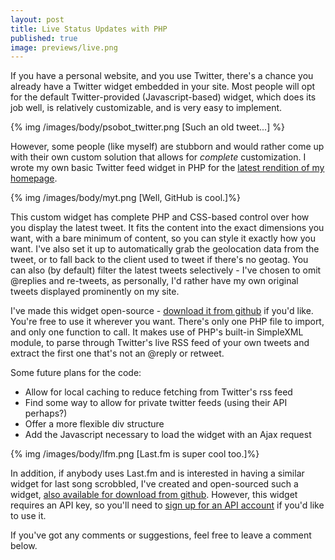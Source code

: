 ```yaml
--- 
layout: post
title: Live Status Updates with PHP
published: true
image: previews/live.png
---
```

If you have a personal website, and you use Twitter, there's a chance you already have a Twitter widget embedded in your site. Most people will opt for the default Twitter-provided (Javascript-based) widget, which does its job well, is relatively customizable, and is very easy to implement.

{% img /images/body/psobot_twitter.png [Such an old tweet...] %}

However, some people (like myself) are stubborn and would rather come up with their own custom solution that allows for *complete* customization. I wrote my own basic Twitter feed widget in PHP for the [latest rendition of my homepage][1].

{% img /images/body/myt.png [Well, GitHub is cool.]%}

This custom widget has complete PHP and CSS-based control over how you display the latest tweet. It fits the content into the exact dimensions you want, with a bare minimum of content, so you can style it exactly how you want. I've also set it up to automatically grab the geolocation data from the tweet, or to fall back to the client used to tweet if there's no geotag. You can also (by default) filter the latest tweets selectively - I've chosen to omit @replies and re-tweets, as personally, I'd rather have my own original tweets displayed prominently on my site.

I've made this widget open-source - [download it from github][2] if you'd like. You're free to use it wherever you want. There's only one PHP file to import, and only one function to call. It makes use of PHP's built-in SimpleXML module, to parse through Twitter's live RSS feed of your own tweets and extract the first one that's not an @reply or retweet.

Some future plans for the code:

 - Allow for local caching to reduce fetching from Twitter's rss feed
 - Find some way to allow for private twitter feeds (using their API perhaps?)
 - Offer a more flexible div structure
 - Add the Javascript necessary to load the widget with an Ajax request

{% img /images/body/lfm.png [Last.fm is super cool too.]%}

In addition, if anybody uses Last.fm and is interested in having a similar widget for last song scrobbled, I've created and open-sourced such a widget,&nbsp;[also available for download from github][3]. However, this widget requires an API key, so you'll need to [sign up for an API account][4] if you'd like to use it.

If you've got any comments or suggestions, feel free to leave a comment below.&nbsp;


  [1]: http://www.petersobot.com/
  [2]: http://github.com/psobot/phptwidget/
  [3]: http://github.com/psobot/phplatestsong
  [4]: http://www.last.fm/api/account
